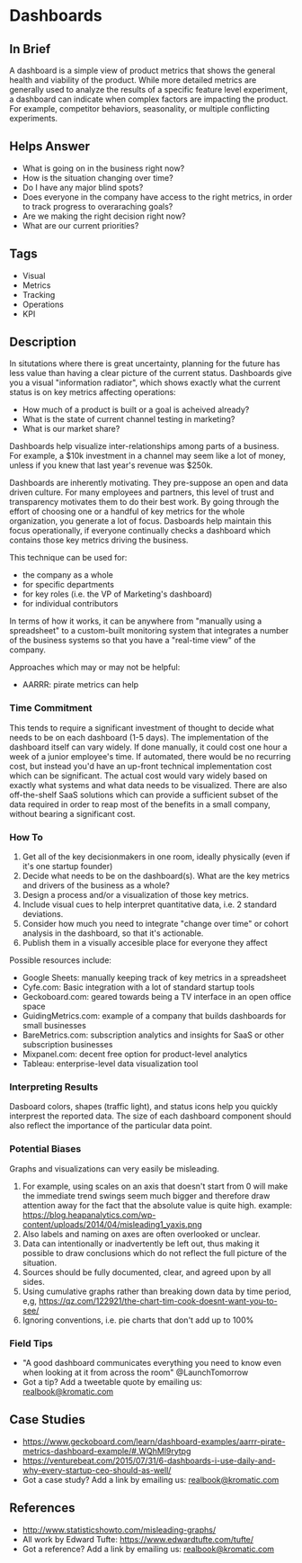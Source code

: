 # Dashboards

## In Brief

A dashboard is a simple view of product metrics that shows the general health and viability of the product. While more detailed metrics are generally used to analyze the results of a specific feature level experiment, a dashboard can indicate when complex factors are impacting the product. For example, competitor behaviors, seasonality, or multiple conflicting experiments.

## Helps Answer
 * What is going on in the business right now?
 * How is the situation changing over time?
 * Do I have any major blind spots? 
 * Does everyone in the company have access to the right metrics, in order to track progress to overaraching goals?
 * Are we making the right decision right now?
 * What are our current priorities?

## Tags
 * Visual
 * Metrics
 * Tracking
 * Operations
 * KPI

## Description

In situtations where there is great uncertainty, planning for the future has less value than having a clear picture of the current status. Dashboards give you a visual "information radiator", which shows exactly what the current status is on key metrics affecting operations: 

* How much of a product is built or a goal is acheived already?
* What is the state of current channel testing in marketing? 
* What is our market share?

Dashboards help visualize inter-relationships among parts of a business. For example, a $10k investment in a channel may seem like a lot of money, unless if you knew that last year's revenue was $250k. 

Dashboards are inherently motivating. They pre-suppose an open and data driven culture. For many employees and partners, this level of trust and transparency motivates them to do their best work. By going through the effort of choosing one or a handful of key metrics for the whole organization, you generate a lot of focus. Dasboards help maintain this focus operationally, if everyone continually checks a dashboard which contains those key metrics driving the business. 

This technique can be used for:
* the company as a whole
* for specific departments
* for key roles (i.e. the VP of Marketing's dashboard)
* for individual contributors

In terms of how it works, it can be anywhere from  "manually using a spreadsheet" to a custom-built monitoring system that integrates a number of the business systems so that you have a "real-time view" of the company. 

Approaches which may or may not be helpful: 
* AARRR: pirate metrics can help 

### Time Commitment

This tends to require a significant investment of thought to decide what needs to be on each dashboard (1-5 days). The implementation of the dashboard itself can vary widely. If done manually, it could cost one hour a week of a junior employee's time. If automated, there would be no recurring cost, but instead you'd have an up-front technical implementation cost which can be significant. The actual cost would vary widely based on exactly what systems and what data needs to be visualized. There are also off-the-shelf SaaS solutions which can provide a sufficient subset of the data required in order to reap most of the benefits in a small company, without bearing a significant cost. 

### How To

1. Get all of the key decisionmakers in one room, ideally physically (even if it's one startup founder)
2. Decide what needs to be on the dashboard(s). What are the key metrics and drivers of the business as a whole? 
3. Design a process and/or a visualization of those key metrics. 
4. Include visual cues to help interpret quantitative data, i.e. 2 standard deviations. 
5. Consider how much you need to integrate "change over time" or cohort analysis in the dashboard, so that it's actionable. 
6. Publish them in a visually accesible place for everyone they affect

Possible resources include:
* Google Sheets: manually keeping track of key metrics in a spreadsheet
* Cyfe.com: Basic integration with a lot of standard startup tools
* Geckoboard.com: geared towards being a TV interface in an open office space
* GuidingMetrics.com: example of a company that builds dashboards for small businesses
* BareMetrics.com: subscription analytics and insights for SaaS or other subscription businesses
* Mixpanel.com: decent free option for product-level analytics
* Tableau: enterprise-level data visualization tool

### Interpreting Results

Dasboard colors, shapes (traffic light), and status icons help you quickly interprest the reported data. The size of each dashboard component should also reflect the importance of the particular data point. 

### Potential Biases

Graphs and visualizations can very easily be misleading. 
1. For example, using scales on an axis that doesn't start from 0 will make the immediate trend swings seem much bigger and therefore draw attention away for the fact that the absolute value is quite high. example: https://blog.heapanalytics.com/wp-content/uploads/2014/04/misleading1_yaxis.png
2. Also labels and naming on axes are often overlooked or unclear. 
3. Data can intentionally or inadvertently be left out, thus making it possible to draw conclusions which do not reflect the full picture of the situation. 
4. Sources should be fully documented, clear, and agreed upon by all sides.
5. Using cumulative graphs rather than breaking down data by time period, e,g, https://qz.com/122921/the-chart-tim-cook-doesnt-want-you-to-see/
6. Ignoring conventions, i.e. pie charts that don't add up to 100%

### Field Tips
* "A good dashboard communicates everything you need to know even when looking at it from across the room" @LaunchTomorrow
* Got a tip? Add a tweetable quote by emailing us: [realbook@kromatic.com](mailto:realbook@kromatic.com)

## Case Studies
* https://www.geckoboard.com/learn/dashboard-examples/aarrr-pirate-metrics-dashboard-example/#.WQhMl9rytpg
* https://venturebeat.com/2015/07/31/6-dashboards-i-use-daily-and-why-every-startup-ceo-should-as-well/
* Got a case study? Add a link by emailing us: [realbook@kromatic.com](mailto:realbook@kromatic.com) 
  
## References
* http://www.statisticshowto.com/misleading-graphs/
* All work by Edward Tufte: https://www.edwardtufte.com/tufte/
* Got a reference? Add a link by emailing us: [realbook@kromatic.com](realbook@kromatic.com)